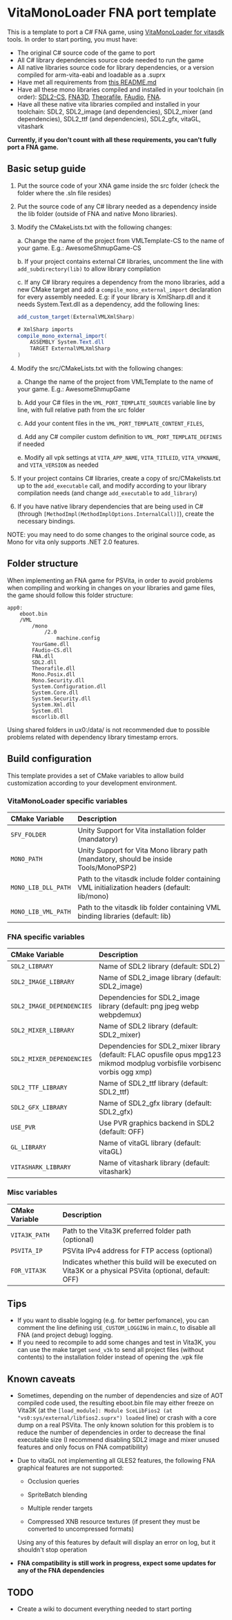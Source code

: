 # VitaMonoLoader FNA port template

This is a template to port a C# FNA game, using [VitaMonoLoader for vitasdk](https://github.com/MrProcastinator/VitaMonoLoader-vitasdk) tools. In order to start porting, you must have:
- The original C# source code of the game to port
- All C# library dependencies source code needed to run the game
- All native libraries source code for library dependencies, or a version compiled for arm-vita-eabi and loadable as a .suprx
- Have met all requirements from [this README.md](https://github.com/MrProcastinator/VitaMonoLoader-vitasdk/blob/master/README.md)
- Have all these mono libraries compiled and installed in your toolchain (in order): [SDL2-CS](https://github.com/MrProcastinator/VML-SDL2), [FNA3D](https://github.com/MrProcastinator/VML-FNA3D), [Theorafile](https://github.com/MrProcastinator/VML-TheoraFile), [FAudio](https://github.com/MrProcastinator/VML-FAudio), [FNA](https://github.com/MrProcastinator/VML-FNA).
- Have all these native vita libraries compiled and installed in your toolchain: SDL2, SDL2_image (and dependencies), SDL2_mixer (and dependencies), SDL2_ttf (and dependencies), SDL2_gfx, vitaGL, vitashark

**Currently, if you don't count with all these requirements, you can't fully port a FNA game.**

## Basic setup guide

1. Put the source code of your XNA game inside the src folder (check the folder where the .sln file resides)
2. Put the source code of any C# library needed as a dependency inside the lib folder (outside of FNA and native Mono libraries).
3. Modify the CMakeLists.txt with the following changes:

   a. Change the name of the project from VMLTemplate-CS to the name of your game. E.g.: AwesomeShmupGame-CS
   
   b. If your project contains external C# libraries, uncomment the line with `add_subdirectory(lib)` to allow library compilation

   c. If any C# library requires a dependency from the mono libraries, add a new CMake target and add a `compile_mono_external_import` declaration for every assembly needed.
   E.g: if your library is XmlSharp.dll and it needs System.Text.dll as a dependency, add the following lines:

    ```csharp
    add_custom_target(ExternalVMLXmlSharp)

    # XmlSharp imports
    compile_mono_external_import(
        ASSEMBLY System.Text.dll
        TARGET ExternalVMLXmlSharp
    )
    ```
4. Modify the src/CMakeLists.txt with the following changes:

   a. Change the name of the project from VMLTemplate to the name of your game. E.g.: AwesomeShmupGame   
   
   b. Add your C# files in the `VML_PORT_TEMPLATE_SOURCES` variable line by line, with full relative path from the src folder

   c. Add your content files in the `VML_PORT_TEMPLATE_CONTENT_FILES`, 

   d. Add any C# compiler custom definition to `VML_PORT_TEMPLATE_DEFINES` if needed

   e. Modify all vpk settings at `VITA_APP_NAME`, `VITA_TITLEID`, `VITA_VPKNAME`, and `VITA_VERSION` as needed

5. If your project contains C# libraries, create a copy of src/CMakelists.txt up to the `add_executable` call, and modify according to your library compilation needs (and change `add_executable` to `add_library`)

6. If you have native library dependencies that are being used in C# (through `[MethodImpl(MethodImplOptions.InternalCall)]`), create the necessary bindings.

NOTE: you may need to do some changes to the original source code, as Mono for vita only supports .NET 2.0 features.

## Folder structure

When implementing an FNA game for PSVita, in order to avoid problems when compiling and working in changes on your libraries and game files, the game should follow this folder structure:
```
app0:
    eboot.bin
    /VML
        /mono
            /2.0
                machine.config
        YourGame.dll
        FAudio-CS.dll
        FNA.dll
        SDL2.dll
        Theorafile.dll
        Mono.Posix.dll
        Mono.Security.dll
        System.Configuration.dll
        System.Core.dll
        System.Security.dll
        System.Xml.dll
        System.dll
        mscorlib.dll
```
Using shared folders in ux0:/data/ is not recommended due to possible problems related with dependency library timestamp errors. 

## Build configuration

This template provides a set of CMake variables to allow build customization according to your development environment.

### VitaMonoLoader specific variables

| **CMake Variable**        | **Description**
|:-------------------|:------------------------------------------
|`SFV_FOLDER`         | Unity Support for Vita installation folder (mandatory)
|`MONO_PATH` | Unity Support for Vita Mono library path (mandatory, should be inside Tools/MonoPSP2)
|`MONO_LIB_DLL_PATH` | Path to the vitasdk include folder containing VML initialization headers (default: lib/mono)
|`MONO_LIB_VML_PATH` | Path to the vitasdk lib folder containing VML binding libraries (default: lib)

### FNA specific variables

| **CMake Variable**        | **Description**
|:-------------------|:------------------------------------------
|`SDL2_LIBRARY`         | Name of SDL2 library (default: SDL2)
|`SDL2_IMAGE_LIBRARY`         | Name of SDL2_image library (default: SDL2_image)
|`SDL2_IMAGE_DEPENDENCIES`         | Dependencies for SDL2_image library (default: png jpeg webp webpdemux)
|`SDL2_MIXER_LIBRARY`         | Name of SDL2 library (default: SDL2_mixer)
|`SDL2_MIXER_DEPENDENCIES`         | Dependencies for SDL2_mixer library (default: FLAC opusfile opus mpg123 mikmod modplug vorbisfile vorbisenc vorbis ogg xmp)
|`SDL2_TTF_LIBRARY`         | Name of SDL2_ttf library (default: SDL2_ttf)
|`SDL2_GFX_LIBRARY`         | Name of SDL2_gfx library (default: SDL2_gfx)
|`USE_PVR`         | Use PVR graphics backend in SDL2 (default: OFF)
|`GL_LIBRARY`         | Name of vitaGL library (default: vitaGL)
|`VITASHARK_LIBRARY`         | Name of vitashark library (default: vitashark)

### Misc variables

| **CMake Variable**        | **Description**
|:-------------------|:------------------------------------------
|`VITA3K_PATH`         | Path to the Vita3K preferred folder path (optional)
|`PSVITA_IP`         | PSVita IPv4 address for FTP access (optional)
|`FOR_VITA3K`         | Indicates whether this build will be executed on Vita3K or a physical PSVita (optional, default: OFF)

## Tips

- If you want to disable logging (e.g. for better perfomance), you can comment the line defining `USE_CUSTOM_LOGGING` in main.c, to disable all FNA (and project debug) logging.
- If you need to recompile to add some changes and test in Vita3K, you can use the make target `send_v3k` to send all project files (without contents) to the installation folder instead of opening the .vpk file

## Known caveats

- Sometimes, depending on the number of dependencies and size of AOT compiled code used, the resulting eboot.bin file may either freeze on Vita3K (at the `[load_module]: Module SceLibFios2 (at "vs0:sys/external/libfios2.suprx") loaded` line) or crash with a core dump on a real PSVita. The only known solution for this problem is to reduce the number of dependencies in order to decrease the final executable size (I recommend disabling SDL2 image and mixer unused features and only focus on FNA compatibility)
- Due to vitaGL not implementing all GLES2 features, the following FNA graphical features are not supported:

    - Occlusion queries
    
    - SpriteBatch blending

    - Multiple render targets

    - Compressed XNB resource textures (if present they must be converted to uncompressed formats)

    Using any of this features by default will display an error on log, but it shouldn't stop operation

- **FNA compatibility is still work in progress, expect some updates for any of the FNA dependencies**

## TODO

- Create a wiki to document everything needed to start porting